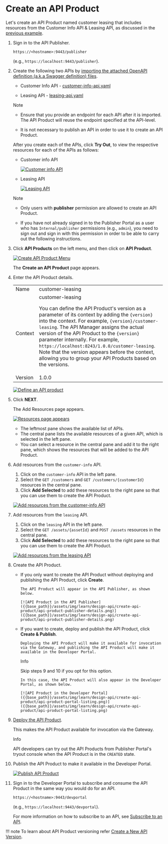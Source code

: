 # Create an API Product

Let's create an API Product named customer leasing that includes resources from the Customer Info API & Leasing API, as discussed in the [previous example]({{base_path}}/design/create-api-product/api-product-overview/#how-it-works).

1. Sign in to the API Publisher.

     `https://<hostname>:9443/publisher` 

     (e.g., `https://localhost:9443/publisher`). 

2. Create the following two APIs by [importing 
the attached OpenAPI definition (a.k.a Swagger definition) files]({{base_path}}/design/create-api/create-rest-api/create-a-rest-api-from-an-openapi-definition/).

      - Customer Info API - [customer-info-api.yaml]({{base_path}}/assets/attachments/learn/customer-info-api.yaml) 

      - Leasing API - [leasing-api.yaml]({{base_path}}/assets/attachments/learn/leasing-api.yaml)

      <html>
      <div class="admonition note">
      <p class="admonition-title">Note</p>
      <ul>
      <li><p>Ensure that you provide an endpoint for each API after it is imported. The API Product will reuse the endpoint specified at the API-level.</p></li>
     
      <li>It is not necessary to publish an API in order to use it to create an API Product.
      </li></ul>
      </div> 
      </html>
        
      After you create each of the APIs, click **Try Out**, to view the respective resources for each of the APIs as follows:

      - Customer info API
   
           [![Customer info API]({{base_path}}/assets/img/learn/design-api/create-api-product/customer-info-api.png)]({{base_path}}/assets/img/learn/design-api/create-api-product/customer-info-api.png)

      - Leasing API
   
           [![Leasing API]({{base_path}}/assets/img/learn/design-api/create-api-product/leasing-api.png)]({{base_path}}/assets/img/learn/design-api/create-api-product/leasing-api.png)

      <html>
      <div class="admonition note">
      <p class="admonition-title">Note</p>
     
      <ul>
         <li><p>Only users with <b>publisher</b> permission are allowed to create an API Product.
      </p></li>

      <li><p>
      If you have not already signed in to the Publisher Portal as a user who has <code>Internal/publisher</code> permissions (e.g., <code>admin</code>), you need to sign out and sign in with this permission in order to be able to carry out the following instructions. </p></li>
     
      </ul>
      </div> 
      </html>

3. Click **API Products** on the left menu, and then click on **API Product**.

    [![Create API Product Menu]({{base_path}}/assets/img/learn/design-api/create-api-product/create-api-product.png)]({{base_path}}/assets/img/learn/design-api/create-api-product/create-api-product.png)

    The **Create an API Product** page appears.

4. Enter the API Product details.
    
     <html>
     <table>
     <tr>
     <td>
     Name
     </td>
     <td>
     customer-leasing
     </td>
     </tr>
     <tr>
     <td>
     Context
     </td>
     <td>
     customer-leasing
     <p>You can define the API Product's version as a parameter of its context by adding the <code>{version}</code> into the context. For example, <code>{version}/customer-leasing</code>. The API Manager assigns the actual version of the API Product to the <code>{version}</code> parameter internally. For example, <code>https://localhost:8243/1.0.0/customer-leasing</code>. Note that the version appears before the context, allowing you to group your API Products based on the versions.</p>
     </td>
     </tr>
     <tr>
     <td>
     Version
     </td>
     <td>
     1.0.0
     </td>
     </tr>
     </table>
     </html>

     [![Define an API product]({{base_path}}/assets/img/learn/design-api/create-api-product/define-api-product.png)]({{base_path}}/assets/img/learn/design-api/create-api-product/define-api-product.png)
    
5.  Click **NEXT**.

     The Add Resources page appears. 

     [![Resources page appears]({{base_path}}/assets/img/learn/design-api/create-api-product/add-resources.png)]({{base_path}}/assets/img/learn/design-api/create-api-product/add-resources.png)
    
     - The leftmost pane shows the available list of APIs. 
     - The central pane lists the available resources of a given API, which is selected in the left pane. 
     - You can select a resource in the central pane and add it to the right pane, which shows the resources that will be added to the API Product.

6. Add resources from the `customer-info` API.

     1. Click on the `customer-info` API in the left pane.
     2. Select the `GET /customers` and `GET /customers/{customerId}` resources in the central pane.
     3. Click **Add Selected** to add these resources to the right pane so that you can use them to create the API Product.

     [![Add resources from the customer-info API]({{base_path}}/assets/img/learn/design-api/create-api-product/select-customer-info-resources.png)]({{base_path}}/assets/img/learn/design-api/create-api-product/select-customer-info-resources.png)

7. Add resources from the `leasing` API.
     1. Click on the `leasing` API in the left pane.
     2. Select the `GET /assets/{assetId}` and `POST /assets` resources in the central pane.
     3. Click **Add Selected** to add these resources to the right pane so that you can use them to create the API Product.

     [![Add resources from the leasing API]({{base_path}}/assets/img/learn/design-api/create-api-product/select-leasing-resources.png)]({{base_path}}/assets/img/learn/design-api/create-api-product/select-leasing-resources.png)
    
8. Create the API Product.
    
     - If you only want to create the API Product without deploying and publishing the API Product, click **Create**. 
   
           The API Product will appear in the API Publisher, as shown below.

           [![API Product in the API Publisher]({{base_path}}/assets/img/learn/design-api/create-api-product/api-product-publisher-details.png)]({{base_path}}/assets/img/learn/design-api/create-api-product/api-product-publisher-details.png)

     - If you want to create, deploy and publish the API Product, click **Create & Publish**. 
     
           Deploying the API Product will make it available for invocation via the Gateway, and publishing the API Product will make it available in the Developer Portal.

          <div class="admonition info">
          <p class="admonition-title">Info</p>
          <p>Skip steps 9 and 10 if you opt for this option.</p>
          </div>
           
           In this case, the API Product will also appear in the Developer Portal, as shown below. 

           [![API Product in the Developer Portal]({{base_path}}/assets/img/learn/design-api/create-api-product/api-product-portal-listing.png)]({{base_path}}/assets/img/learn/design-api/create-api-product/api-product-portal-listing.png)

9.  [Deploy the API Product]({{base_path}}/deploy-and-publish/deploy-on-gateway/deploy-api/deploy-an-api).
     
      This makes the API Product available for invocation via the Gateway.

      <div class="admonition info">
      <p class="admonition-title">Info</p>
      <p>API developers can try out the API Products from Publisher Portal's tryout console when the API Product is in the <code>CREATED</code> state.</p>
      </div>

10.  Publish the API Product to make it available in the Developer Portal.
     
     [![Publish API Product]({{base_path}}/assets/img/learn/design-api/create-api-product/publish-api-product.png)]({{base_path}}/assets/img/learn/design-api/create-api-product/publish-api-product.png)

11.  Sign in to the Developer Portal to subscribe and consume the API Product in the same way you would do for an API. 
     
     `https://<hostname>:9443/devportal` 

     (e.g., `https://localhost:9443/devportal`). 

     For more information on how to subscribe to an API, see [Subscribe to an API]({{base_path}}/consume/manage-subscription/subscribe-to-an-api/).
    
!!! note
    To learn about API Product versioning refer [Create a New API Version]({{base_path}}/design/api-versioning/create-a-new-api-version).
